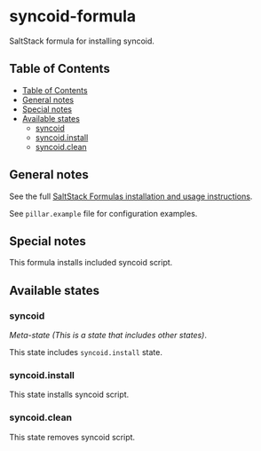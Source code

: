# syncoid-formula

SaltStack formula for installing syncoid.

## Table of Contents

* [Table of Contents](#table-of-contents)
* [General notes](#general-notes)
* [Special notes](#special-notes)
* [Available states](#available-states)
  * [syncoid](#syncoid)
  * [syncoid.install](#syncoid.install)
  * [syncoid.clean](#syncoid.clean)

## General notes

See the full [SaltStack Formulas installation and usage instructions](https://docs.saltstack.com/en/latest/topics/development/conventions/formulas.html).

See `pillar.example` file for configuration examples.

## Special notes

This formula installs included syncoid script.

## Available states

### syncoid

*Meta-state (This is a state that includes other states)*.

This state includes `syncoid.install` state.

### syncoid.install

This state installs syncoid script.

### syncoid.clean

This state removes syncoid script.

